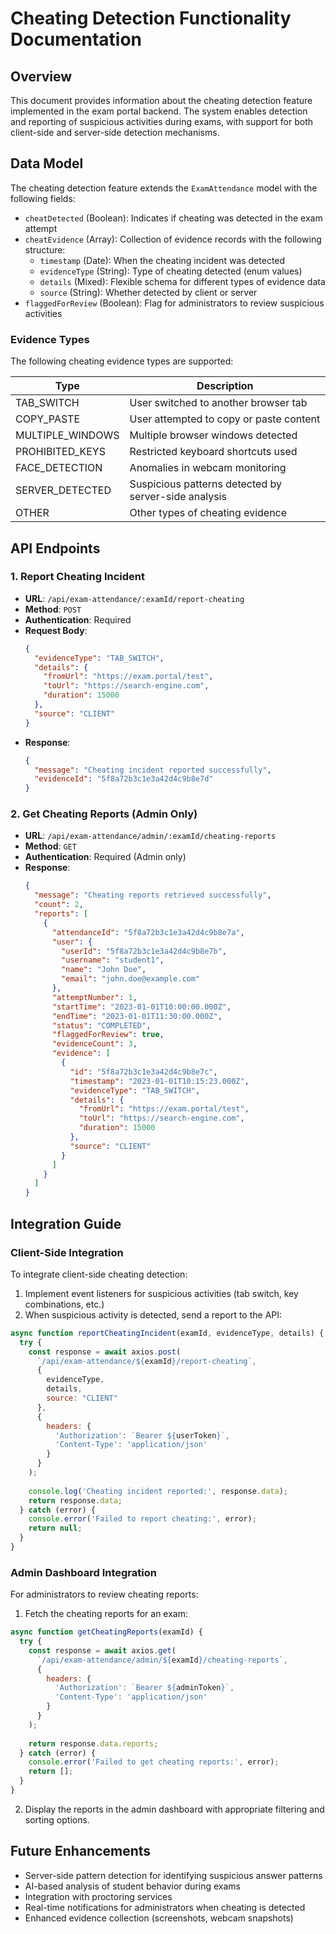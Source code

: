 # Cheating Detection Functionality Documentation

## Overview
This document provides information about the cheating detection feature implemented in the exam portal backend. The system enables detection and reporting of suspicious activities during exams, with support for both client-side and server-side detection mechanisms.

## Data Model
The cheating detection feature extends the `ExamAttendance` model with the following fields:

- `cheatDetected` (Boolean): Indicates if cheating was detected in the exam attempt
- `cheatEvidence` (Array): Collection of evidence records with the following structure:
  - `timestamp` (Date): When the cheating incident was detected
  - `evidenceType` (String): Type of cheating detected (enum values)
  - `details` (Mixed): Flexible schema for different types of evidence data
  - `source` (String): Whether detected by client or server
- `flaggedForReview` (Boolean): Flag for administrators to review suspicious activities

### Evidence Types
The following cheating evidence types are supported:

| Type | Description |
|------|-------------|
| TAB_SWITCH | User switched to another browser tab |
| COPY_PASTE | User attempted to copy or paste content |
| MULTIPLE_WINDOWS | Multiple browser windows detected |
| PROHIBITED_KEYS | Restricted keyboard shortcuts used |
| FACE_DETECTION | Anomalies in webcam monitoring |
| SERVER_DETECTED | Suspicious patterns detected by server-side analysis |
| OTHER | Other types of cheating evidence |

## API Endpoints

### 1. Report Cheating Incident
- **URL**: `/api/exam-attendance/:examId/report-cheating`
- **Method**: `POST`
- **Authentication**: Required
- **Request Body**:
  ```json
  {
    "evidenceType": "TAB_SWITCH",
    "details": {
      "fromUrl": "https://exam.portal/test",
      "toUrl": "https://search-engine.com",
      "duration": 15000
    },
    "source": "CLIENT"
  }
  ```
- **Response**:
  ```json
  {
    "message": "Cheating incident reported successfully",
    "evidenceId": "5f8a72b3c1e3a42d4c9b8e7d"
  }
  ```

### 2. Get Cheating Reports (Admin Only)
- **URL**: `/api/exam-attendance/admin/:examId/cheating-reports`
- **Method**: `GET`
- **Authentication**: Required (Admin only)
- **Response**:
  ```json
  {
    "message": "Cheating reports retrieved successfully",
    "count": 2,
    "reports": [
      {
        "attendanceId": "5f8a72b3c1e3a42d4c9b8e7a",
        "user": {
          "userId": "5f8a72b3c1e3a42d4c9b8e7b",
          "username": "student1",
          "name": "John Doe",
          "email": "john.doe@example.com"
        },
        "attemptNumber": 1,
        "startTime": "2023-01-01T10:00:00.000Z",
        "endTime": "2023-01-01T11:30:00.000Z",
        "status": "COMPLETED",
        "flaggedForReview": true,
        "evidenceCount": 3,
        "evidence": [
          {
            "id": "5f8a72b3c1e3a42d4c9b8e7c",
            "timestamp": "2023-01-01T10:15:23.000Z",
            "evidenceType": "TAB_SWITCH",
            "details": {
              "fromUrl": "https://exam.portal/test",
              "toUrl": "https://search-engine.com",
              "duration": 15000
            },
            "source": "CLIENT"
          }
        ]
      }
    ]
  }
  ```

## Integration Guide

### Client-Side Integration
To integrate client-side cheating detection:

1. Implement event listeners for suspicious activities (tab switch, key combinations, etc.)
2. When suspicious activity is detected, send a report to the API:

```javascript
async function reportCheatingIncident(examId, evidenceType, details) {
  try {
    const response = await axios.post(
      `/api/exam-attendance/${examId}/report-cheating`,
      {
        evidenceType,
        details,
        source: "CLIENT"
      },
      {
        headers: {
          'Authorization': `Bearer ${userToken}`,
          'Content-Type': 'application/json'
        }
      }
    );
    
    console.log('Cheating incident reported:', response.data);
    return response.data;
  } catch (error) {
    console.error('Failed to report cheating:', error);
    return null;
  }
}
```

### Admin Dashboard Integration
For administrators to review cheating reports:

1. Fetch the cheating reports for an exam:

```javascript
async function getCheatingReports(examId) {
  try {
    const response = await axios.get(
      `/api/exam-attendance/admin/${examId}/cheating-reports`,
      {
        headers: {
          'Authorization': `Bearer ${adminToken}`,
          'Content-Type': 'application/json'
        }
      }
    );
    
    return response.data.reports;
  } catch (error) {
    console.error('Failed to get cheating reports:', error);
    return [];
  }
}
```

2. Display the reports in the admin dashboard with appropriate filtering and sorting options.

## Future Enhancements
- Server-side pattern detection for identifying suspicious answer patterns
- AI-based analysis of student behavior during exams
- Integration with proctoring services
- Real-time notifications for administrators when cheating is detected
- Enhanced evidence collection (screenshots, webcam snapshots)

